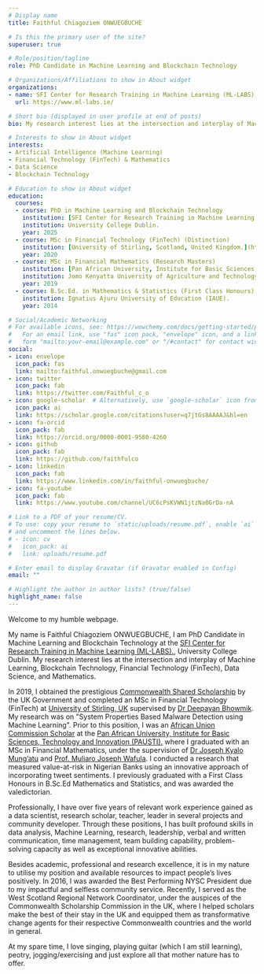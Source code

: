 ```yaml
---
# Display name
title: Faithful Chiagoziem ONWUEGBUCHE

# Is this the primary user of the site?
superuser: true

# Role/position/tagline
role: PhD Candidate in Machine Learning and Blockchain Technology

# Organizations/Affiliations to show in About widget
organizations:
- name: SFI Center for Research Training in Machine Learning (ML-LABS), University College Dublin.
  url: https://www.ml-labs.ie/

# Short bio (displayed in user profile at end of posts)
bio: My research interest lies at the intersection and interplay of Machine Learning, Blockchain Technology, Financial Technology (FinTech), Data Science, and Mathematics.

# Interests to show in About widget
interests:
- Artificial Intelligence (Machine Learning)
- Financial Technology (FinTech) & Mathematics
- Data Science
- Blockchain Technology 

# Education to show in About widget
education:
  courses:
  - course: PhD in Machine Learning and Blockchain Technology
    institution: [SFI Center for Research Training in Machine Learning (ML-LABS).](https://www.ml-labs.ie/) 
    institution: University College Dublin.
    year: 2025
  - course: MSc in Financial Technology (FinTech) (Distinction)
    institution: [University of Stirling, Scotland, United Kingdom.](https://www.stir.ac.uk/courses/pg-taught/fintech/)
    year: 2020
  - course: MSc in Financial Mathematics (Research Masters)
    institution: [Pan African University, Institute for Basic Sciences, Technology and Innovation (PAUSTI).](https://pau-au.africa/)
    institution: Jomo Kenyatta University of Agriculture and Technology (JKUAT).
    year: 2019
  - course: B.Sc.Ed. in Mathematics & Statistics (First Class Honours)
    institution: Ignatius Ajuru University of Education (IAUE).
    year: 2014

# Social/Academic Networking
# For available icons, see: https://wowchemy.com/docs/getting-started/page-builder/#icons
#   For an email link, use "fas" icon pack, "envelope" icon, and a link in the
#   form "mailto:your-email@example.com" or "/#contact" for contact widget.
social:
- icon: envelope
  icon_pack: fas
  link: mailto:faithful.onwuegbuche@gmail.com
- icon: twitter
  icon_pack: fab
  link: https://twitter.com/Faithful_c_o
- icon: google-scholar  # Alternatively, use `google-scholar` icon from `ai` icon pack
  icon_pack: ai
  link: https://scholar.google.com/citations?user=q7jtGs8AAAAJ&hl=en
- icon: fa-orcid
  icon_pack: fab
  link: https://orcid.org/0000-0001-9580-4260
- icon: github
  icon_pack: fab
  link: https://github.com/faithfulco
- icon: linkedin
  icon_pack: fab
  link: https://www.linkedin.com/in/faithful-onwuegbuche/
- icon: fa-youtube
  icon_pack: fab
  link: https://www.youtube.com/channel/UC6cPsKVWN1jtzNa0GrDa-nA

# Link to a PDF of your resume/CV.
# To use: copy your resume to `static/uploads/resume.pdf`, enable `ai` icons in `params.toml`, 
# and uncomment the lines below.
# - icon: cv
#   icon_pack: ai
#   link: uploads/resume.pdf

# Enter email to display Gravatar (if Gravatar enabled in Config)
email: ""

# Highlight the author in author lists? (true/false)
highlight_name: false
---
```

Welcome to my humble webpage.

My name is Faithful Chiagoziem ONWUEGBUCHE, I am PhD Candidate in Machine Learning and Blockchain Technology at the [SFI Center for Research Training in Machine Learning (ML-LABS).](https://www.ml-labs.ie/), University College Dublin. My research interest lies at the intersection and interplay of Machine Learning, Blockchain Technology, Financial Technology (FinTech), Data Science, and Mathematics.

In 2019, I obtained the prestigious [Commonwealth Shared Scholarship](https://cscuk.fcdo.gov.uk/scholarships/commonwealth-shared-scholarships/) by the UK Government and completed an MSc in Financial Technology (FinTech) at [University of Stirling, UK](https://www.stir.ac.uk/courses/pg-taught/fintech/) supervised by [Dr Deepayan Bhowmik](http://www.cs.stir.ac.uk/~dbh/). My research was on "System Properties Based Malware Detection using Machine Learning". Prior to this position, I was an [African Union Commission Scholar](https://au.int/en/overview) at the [Pan African University, Institute for Basic Sciences, Technology and Innovation (PAUSTI).](https://pau-au.africa/) where I graduated with an MSc in Financial Mathematics, under the supervision of [Dr Joseph Kyalo Mung’atu](http://www.jkuat.ac.ke/departments/statistics/joseph-kyalo-mungatu-3/) and [Prof. Muliaro Joseph Wafula](https://codata.org/blog/2018/10/01/muliaro-wafula-candidacy-for-codata-executive-committee-2/). I conducted a research that measured value-at-risk in Nigerian Banks using an innovative approach of incorporating tweet sentiments. I previously graduated with a First Class Honours in B.Sc.Ed Mathematics and Statistics, and was awarded the valedictorian.

Professionally, I have over five years of relevant work experience gained as a data scientist, research scholar, teacher, leader in several projects and community developer. Through these positions, I has built profound skills in data analysis, Machine Learning, research, leadership, verbal and written communication, time management, team building capability, problem-solving capacity as well as exceptional innovative abilities. 

Besides academic, professional and research excellence, it is in my nature to utilise my position and available resources to impact people’s lives positively. In 2016, I was awarded the Best Performing NYSC President due to my impactful and selfless community service. Recently, I served as the West Scotland Regional Network Coordinator, under the auspices of the Commonwealth Scholarship Commission in the UK, where I helped scholars make the best of their stay in the UK and equipped them as transformative change agents for their respective Commonwealth countries and the world in general.

At my spare time, I love singing, playing guitar (which I am still learning), peotry, jogging/exercising and just explore all that mother nature has to offer.  

